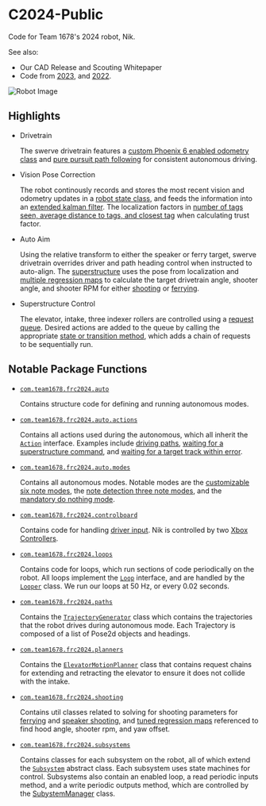 # C2024-Public
Code for Team 1678's 2024 robot, Nik.

See also:
- Our CAD Release and Scouting Whitepaper
- Code from [2023](https://github.com/frc1678/C2023-Public/), and [2022](https://github.com/frc1678/C2022-Public/).

![Robot Image](/images/Champs.jpg)

## Highlights
- Drivetrain

    The swerve drivetrain features a [custom Phoenix 6 enabled odometry class](/src/main/java/com/team1678/frc2024/subsystems/WheelTracker.java) and [pure pursuit path following](/src/main/java/com/team1678/lib/swerve/DriveMotionPlanner.java) for consistent autonomous driving.

- Vision Pose Correction

    The robot continously records and stores the most recent vision and odometry updates in a [robot state class](/src/main/java/com/team1678/frc2024/RobotState.java#L33), and feeds the information into an [extended kalman filter](/src/main/java/com/team1678/frc2024/RobotState.java#L114). The localization factors in [number of tags seen, average distance to tags, and closest tag](/src/main/java/com/team1678/frc2024/subsystems/vision/VisionDevice.java#L69) when calculating trust factor.

- Auto Aim

    Using the relative transform to either the speaker or ferry target, swerve drivetrain overrides driver and path heading control when instructed to auto-align. The [superstructure](/src/main/java/com/team1678/frc2024/subsystems/Superstructure.java) uses the pose from localization and [multiple regression maps](/src/main/java/com/team1678/frc2024/shooting/RegressionMaps.java) to calculate the target drivetrain angle, shooter angle, and shooter RPM for either [shooting](/src/main/java/com/team1678/frc2024/shooting/ShootingUtil.java) or [ferrying](/src/main/java/com/team1678/frc2024/shooting/FerryUtil.java).

- Superstructure Control

    The elevator, intake, three indexer rollers are controlled using a [request queue](/src/main/java/com/team1678/lib/requests/). Desired actions are added to the queue by calling the appropriate [state or transition method](/src/main/java/com/team1678/frc2024/subsystems/Superstructure.java#L367), which adds a chain of requests to be sequentially run.

## Notable Package Functions
- [`com.team1678.frc2024.auto`](/src/main/java/com/team1678/frc2024/auto/)

    Contains structure code for defining and running autonomous modes. 

- [`com.team1678.frc2024.auto.actions`](/src/main/java/com/team1678/frc2024/auto/actions)

    Contains all actions used during the autonomous, which all inherit the [`Action`](/src/main/java/com/team1678/frc2024/auto/actions/Action.java) interface. Examples include  [driving paths](/src/main/java/com/team1678/frc2024/auto/actions/Action.java), [waiting for a superstructure command](/src/main/java/com/team1678/frc2024/auto/actions/WaitForSuperstructureAction.java), and [waiting for a target track within error](/src/main/java/com/team1678/frc2024/auto/actions/WaitForTargetTrackAction.java). 
- [`com.team1678.frc2024.auto.modes`](/src/main/java/com/team1678/frc2024/auto/modes/)

    Contains all autonomous modes. Notable modes are the [customizable six note modes](/src/main/java/com/team1678/frc2024/auto/modes/adaptive/AdaptiveSixMode.java), the [note detection three note modes](/src/main/java/com/team1678/frc2024/auto/modes/three/), and the [mandatory do nothing mode](/src/main/java/com/team1678/frc2024/auto/modes/DoNothingMode.java). 

- [`com.team1678.frc2024.controlboard`](/src/main/java/com/team1678/frc2024/controlboard/)

    Contains code for handling [driver input](/src/main/java/com/team1678/frc2024/controlboard/DriverControls.java). Nik is controlled by two [Xbox Controllers](/src/main/java/com/team1678/frc2024/controlboard/CustomXboxController.java).

- [`com.team1678.frc2024.loops`](/src/main/java/com/team1678/frc2024/loops/)

    Contains code for loops, which run sections of code periodically on the robot. All loops implement the [`Loop`](/src/main/java/com/team1678/frc2024/loops/Loop.java) interface, and are handled by the [`Looper`](/src/main/java/com/team1678/frc2024/loops/Looper.java) class. We run our loops at 50 Hz, or every 0.02 seconds.

- [`com.team1678.frc2024.paths`](/src/main/java/com/team1678/frc2024/paths)

    Contains the [`TrajectoryGenerator`](/src/main/java/com/team1678/frc2024/paths/TrajectoryGenerator.java) class which contains the trajectories that the robot drives during autonomous mode. Each Trajectory is composed of a list of Pose2d objects and headings.

- [`com.team1678.frc2024.planners`](/src/main/java/com/team1678/frc2024/planners)

    Contains the [`ElevatorMotionPlanner`](/src/main/java/com/team1678/frc2024/planners/ElevatorMotionPlanner.java) class that contains request chains for extending and retracting the elevator to ensure it does not collide with the intake.

- [`com.team1678.frc2024.shooting`](/src/main/java/com/team1678/frc2024/shooting/)

    Contains util classes related to solving for shooting parameters for [ferrying](/src/main/java/com/team1678/frc2024/shooting/FerryUtil.java) and [speaker shooting](/src/main/java/com/team1678/frc2024/shooting/ShootingUtil.java), and [tuned regression maps](/src/main/java/com/team1678/frc2024/shooting/RegressionMaps.java) referenced to find hood angle, shooter rpm, and yaw offset.

- [`com.team1678.frc2024.subsystems`](/src/main/java/com/team1678/frc2024/subsystems/)

    Contains classes for each subsystem on the robot, all of which extend the [`Subsystem`](/src/main/java/com/team1678/frc2024/subsystems/Subsystem.java) abstract class. Each subsystem uses state machines for control. Subsystems also contain an enabled loop, a read periodic inputs method, and a write periodic outputs method, which are controlled by the [SubystemManager](/src/main/java/com/team1678/frc2024/SubsystemManager.java) class.
